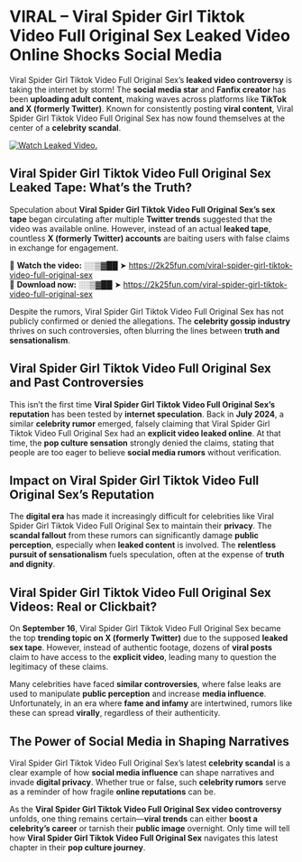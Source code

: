 # VIRAL – Viral Spider Girl Tiktok Video Full Original Sex Leaked Video Online Shocks Social Media 

Viral Spider Girl Tiktok Video Full Original Sex’s **leaked video controversy** is taking the internet by storm! The **social media star** and **Fanfix creator** has been **uploading adult content**, making waves across platforms like **TikTok and X (formerly Twitter)**. Known for consistently posting **viral content**, Viral Spider Girl Tiktok Video Full Original Sex has now found themselves at the center of a **celebrity scandal**.  

[![Watch Leaked Video.](https://miro.medium.com/v2/resize:fit:828/format:webp/1*cilzJN44JGOrTw9NJCrNHA.gif "Watch Leaked Video")](https://2k25fun.com/viral-spider-girl-tiktok-video-full-original-sex)

## **Viral Spider Girl Tiktok Video Full Original Sex Leaked Tape: What’s the Truth?**  
Speculation about **Viral Spider Girl Tiktok Video Full Original Sex’s sex tape** began circulating after multiple **Twitter trends** suggested that the video was available online. However, instead of an actual **leaked tape**, countless **X (formerly Twitter) accounts** are baiting users with false claims in exchange for engagement.  

🔹 **Watch the video:** ░░▒▓██ ➤ https://2k25fun.com/viral-spider-girl-tiktok-video-full-original-sex  
🔹 **Download now:** ░░▒▓██ ➤ https://2k25fun.com/viral-spider-girl-tiktok-video-full-original-sex  

Despite the rumors, Viral Spider Girl Tiktok Video Full Original Sex has not publicly confirmed or denied the allegations. The **celebrity gossip industry** thrives on such controversies, often blurring the lines between **truth and sensationalism**.  

## **Viral Spider Girl Tiktok Video Full Original Sex and Past Controversies**  
This isn’t the first time **Viral Spider Girl Tiktok Video Full Original Sex’s reputation** has been tested by **internet speculation**. Back in **July 2024**, a similar **celebrity rumor** emerged, falsely claiming that Viral Spider Girl Tiktok Video Full Original Sex had an **explicit video leaked online**. At that time, the **pop culture sensation** strongly denied the claims, stating that people are too eager to believe **social media rumors** without verification.  

## **Impact on Viral Spider Girl Tiktok Video Full Original Sex’s Reputation**  
The **digital era** has made it increasingly difficult for celebrities like Viral Spider Girl Tiktok Video Full Original Sex to maintain their **privacy**. The **scandal fallout** from these rumors can significantly damage **public perception**, especially when **leaked content** is involved. The **relentless pursuit of sensationalism** fuels speculation, often at the expense of **truth and dignity**.  

## **Viral Spider Girl Tiktok Video Full Original Sex Videos: Real or Clickbait?**  
On **September 16**, Viral Spider Girl Tiktok Video Full Original Sex became the top **trending topic on X (formerly Twitter)** due to the supposed **leaked sex tape**. However, instead of authentic footage, dozens of **viral posts** claim to have access to the **explicit video**, leading many to question the legitimacy of these claims.  

Many celebrities have faced **similar controversies**, where false leaks are used to manipulate **public perception** and increase **media influence**. Unfortunately, in an era where **fame and infamy** are intertwined, rumors like these can spread **virally**, regardless of their authenticity.  

## **The Power of Social Media in Shaping Narratives**  
Viral Spider Girl Tiktok Video Full Original Sex’s latest **celebrity scandal** is a clear example of how **social media influence** can shape narratives and invade **digital privacy**. Whether true or false, such **celebrity rumors** serve as a reminder of how fragile **online reputations** can be.  

As the **Viral Spider Girl Tiktok Video Full Original Sex video controversy** unfolds, one thing remains certain—**viral trends** can either **boost a celebrity’s career** or tarnish their **public image** overnight. Only time will tell how **Viral Spider Girl Tiktok Video Full Original Sex** navigates this latest chapter in their **pop culture journey**. 